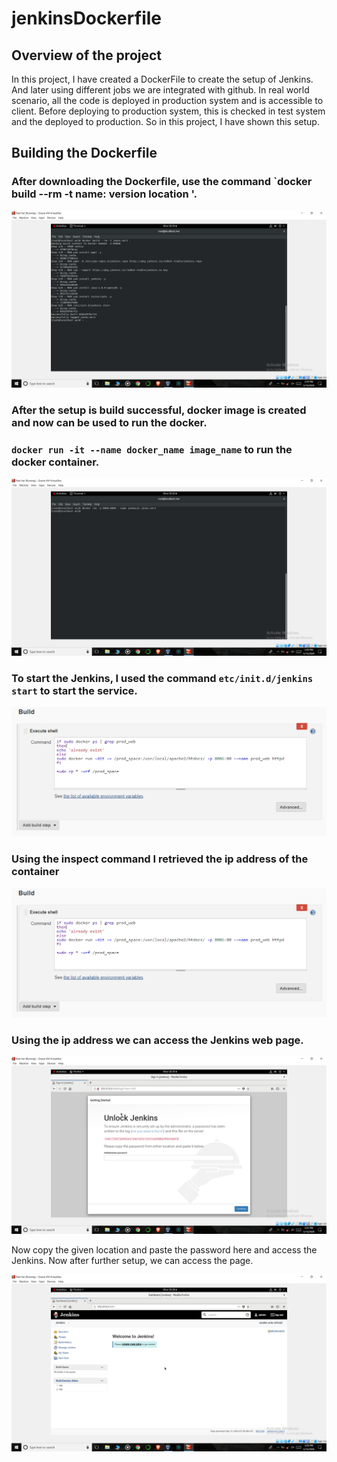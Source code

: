 # jenkinsDockerfile


## Overview of the project

In this project, I have created a DockerFile to create the setup of Jenkins. And later using different jobs we  are integrated with github. In real world scenario, all the code is deployed in production system and is accessible to client. Before deploying to production system, this is checked in test system and the deployed to production.
So in this project, I have shown this setup.

## Building the Dockerfile

### After downloading the Dockerfile, use the command `docker build --rm -t name: version location '.

![Dockerfile build](https://github.com/amalk-money/jenkinsDockerfile/blob/master/IMG/Screenshot%20(329).png)

### After the setup is build successful, docker image is created and now can be used to run the docker.

### `docker run -it --name docker_name image_name` to run the docker container.

![docker run](https://github.com/amalk-money/jenkinsDockerfile/blob/master/IMG/Screenshot%20(330).png)

### To start the Jenkins, I used the command `etc/init.d/jenkins start` to start the service.

![start service](https://github.com/amalk-money/jenkinsProject/blob/master/screenShots/buildprod.png)

### Using the inspect command I retrieved the ip address of the container

![ip addresses](https://github.com/amalk-money/jenkinsProject/blob/master/screenShots/buildprod.png)

### Using the ip address we can access the Jenkins web page.

![web page](https://github.com/amalk-money/jenkinsDockerfile/blob/master/IMG/Screenshot%20(333).png)

Now copy the given location and paste the password here and access the Jenkins.
Now after further setup, we can access the page.


![Jenkins page](https://github.com/amalk-money/jenkinsDockerfile/blob/master/IMG/Screenshot%20(335).png)
